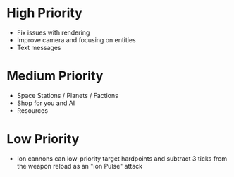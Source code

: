 # High Priority
- Fix issues with rendering
- Improve camera and focusing on entities
- Text messages

# Medium Priority
- Space Stations / Planets / Factions
- Shop for you and AI
- Resources

# Low Priority
- Ion cannons can low-priority target hardpoints and subtract 3 ticks from the weapon reload as an "Ion Pulse" attack